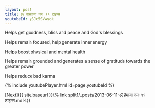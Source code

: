 ```yaml
---
layout: post
title: ॐ वासवाया नमः ११ टाइम्स
youtubeId: ySJc5SVwyok
---
```

 
 
Helps get goodness, bliss and peace and God's blessings
 
Helps remain focused, help generate inner energy 
 
Helps boost physical and mental health 
 
Helps remain grounded and generates a sense of gratitude towards the greater power 
 
Helps reduce bad karma
 
 
 
 


{% include youtubePlayer.html id=page.youtubeId %}
 
[Next]({{ site.baseurl }}{% link  split1/_posts/2013-06-11-ॐ हैमाया नमः ११ टाइम्स.md%})
 
